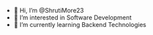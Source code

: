 - 👋 Hi, I’m @ShrutiMore23
- 👀 I’m interested in Software Development 
- 🌱 I’m currently learning Backend Technologies

<!---
ShrutiMore23/ShrutiMore23 is a ✨ special ✨ repository because its `README.md` (this file) appears on your GitHub profile.
You can click the Preview link to take a look at your changes.
--->
